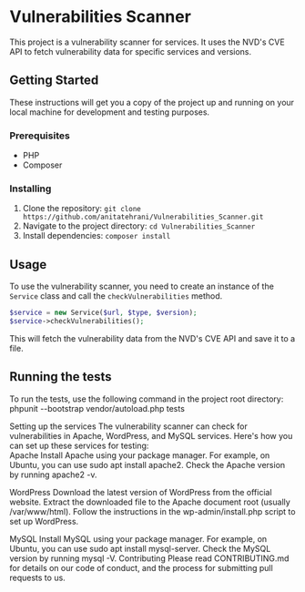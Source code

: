 # Vulnerabilities Scanner

This project is a vulnerability scanner for services. It uses the NVD's CVE API to fetch vulnerability data for specific services and versions.

## Getting Started

These instructions will get you a copy of the project up and running on your local machine for development and testing purposes.

### Prerequisites

- PHP
- Composer

### Installing

1. Clone the repository: `git clone https://github.com/anitatehrani/Vulnerabilities_Scanner.git`
2. Navigate to the project directory: `cd Vulnerabilities_Scanner`
3. Install dependencies: `composer install`

## Usage

To use the vulnerability scanner, you need to create an instance of the `Service` class and call the `checkVulnerabilities` method.

```php
$service = new Service($url, $type, $version);
$service->checkVulnerabilities();
```

This will fetch the vulnerability data from the NVD's CVE API and save it to a file.

## Running the tests
To run the tests, use the following command in the project root directory:
phpunit --bootstrap vendor/autoload.php tests

Setting up the services
The vulnerability scanner can check for vulnerabilities in Apache, WordPress, and MySQL services. Here's how you can set up these services for testing:  
Apache
Install Apache using your package manager. For example, on Ubuntu, you can use sudo apt install apache2.
Check the Apache version by running apache2 -v.

WordPress
Download the latest version of WordPress from the official website.
Extract the downloaded file to the Apache document root (usually /var/www/html).
Follow the instructions in the wp-admin/install.php script to set up WordPress.

MySQL
Install MySQL using your package manager. For example, on Ubuntu, you can use sudo apt install mysql-server.
Check the MySQL version by running mysql -V.
Contributing
Please read CONTRIBUTING.md for details on our code of conduct, and the process for submitting pull requests to us.  



